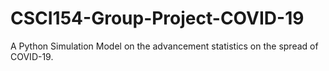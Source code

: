 # CSCI154-Group-Project-COVID-19
A Python Simulation Model on the advancement statistics on the spread of COVID-19.
